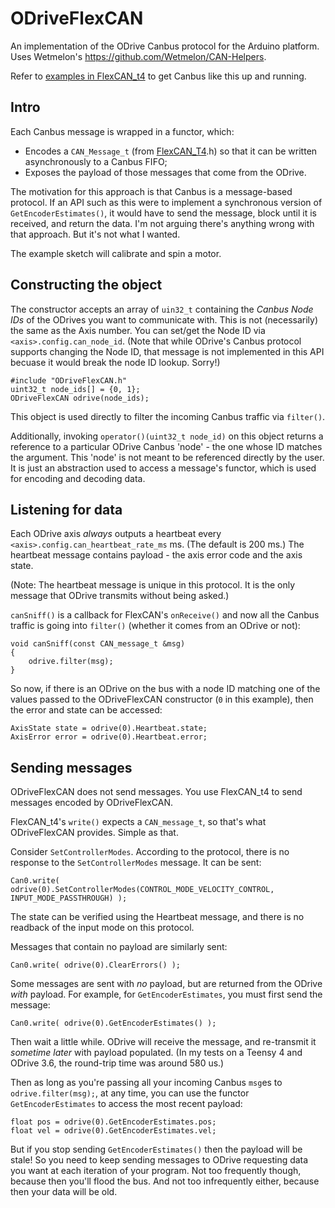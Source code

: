 # ODriveFlexCAN

An implementation of the ODrive Canbus protocol for the Arduino platform. Uses Wetmelon's https://github.com/Wetmelon/CAN-Helpers.

Refer to [examples in FlexCAN_t4](https://github.com/tonton81/FlexCAN_T4/blob/master/examples/CAN2.0_example_FIFO_with_interrupts/CAN2.0_example_FIFO_with_interrupts.ino) to get Canbus like this up and running.

## Intro
Each Canbus message is wrapped in a functor, which:
- Encodes a `CAN_Message_t` (from [FlexCAN_T4](https://github.com/tonton81/FlexCAN_T4 "FlexCAN_T4").h) so that it can be written asynchronously to a Canbus FIFO;
- Exposes the payload of those messages that come from the ODrive.

The motivation for this approach is that Canbus is a message-based protocol. If an API such as this were to implement a synchronous version of `GetEncoderEstimates()`, it would have to send the message, block until it is received, and return the data. I'm not arguing there's anything wrong with that approach. But it's not what I wanted.

The example sketch will calibrate and spin a motor.

## Constructing the object

The constructor accepts an array of `uin32_t` containing the *Canbus Node IDs* of the ODrives you want to communicate with. This is not (necessarily) the same as the Axis number. You can set/get the Node ID via `<axis>.config.can_node_id`. (Note that while ODrive's Canbus protocol supports changing the Node ID, that message is not implemented in this API becuase it would break the node ID lookup. Sorry!)

    #include "ODriveFlexCAN.h"
    uint32_t node_ids[] = {0, 1};
    ODriveFlexCAN odrive(node_ids);
    
This object is used directly to filter the incoming Canbus traffic via `filter()`.

Additionally, invoking `operator()(uint32_t node_id)` on this object returns a reference to a particular ODrive Canbus 'node' - the one whose ID matches the argument. This 'node' is not meant to be referenced directly by the user. It is just an abstraction used to access a message's functor, which is used for encoding and decoding data.
   
## Listening for data

Each ODrive axis *always* outputs a heartbeat every `<axis>.config.can_heartbeat_rate_ms` ms. (The default is 200 ms.) The heartbeat message contains payload - the axis error code and the axis state.

(Note: The heartbeat message is unique in this protocol. It is the only message that ODrive transmits without being asked.)

`canSniff()` is a callback for FlexCAN's `onReceive()` and now all the Canbus traffic is going into `filter()` (whether it comes from an ODrive or not):

    void canSniff(const CAN_message_t &msg)
    {
        odrive.filter(msg);
    }

So now, if there is an ODrive on the bus with a node ID matching one of the values passed to the ODriveFlexCAN constructor (`0` in this example), then the error and state can be accessed:

    AxisState state = odrive(0).Heartbeat.state;
    AxisError error = odrive(0).Heartbeat.error;

## Sending messages

ODriveFlexCAN does not send messages. You use FlexCAN_t4 to send messages encoded by ODriveFlexCAN. 

FlexCAN_t4's `write()` expects a `CAN_message_t`, so that's what ODriveFlexCAN provides. Simple as that.

Consider `SetControllerModes`. According to the protocol, there is no response to the `SetControllerModes` message. It can be sent:

    Can0.write( odrive(0).SetControllerModes(CONTROL_MODE_VELOCITY_CONTROL, INPUT_MODE_PASSTHROUGH) );
    
The state can be verified using the Heartbeat message, and there is no readback of the input mode on this protocol.

Messages that contain no payload are similarly sent:

    Can0.write( odrive(0).ClearErrors() );
    
Some messages are sent with *no* payload, but are returned from the ODrive *with* payload. For example, for `GetEncoderEstimates`, you must first send the message:

    Can0.write( odrive(0).GetEncoderEstimates() );

Then wait a little while. ODrive will receive the message, and re-transmit it *sometime later* with payload populated. (In my tests on a Teensy 4 and ODrive 3.6, the round-trip time was around 580 us.)

Then as long as you're passing all your incoming Canbus `msg`es to `odrive.filter(msg);`, at any time, you can use the functor `GetEncoderEstimates` to access the most recent payload:

    float pos = odrive(0).GetEncoderEstimates.pos;
    float vel = odrive(0).GetEncoderEstimates.vel;

But if you stop sending `GetEncoderEstimates()` then the payload will be stale! So you need to keep sending messages to ODrive requesting data you want at each iteration of your program. Not too frequently though, because then you'll flood the bus. And not too infrequently either, because then your data will be old.
